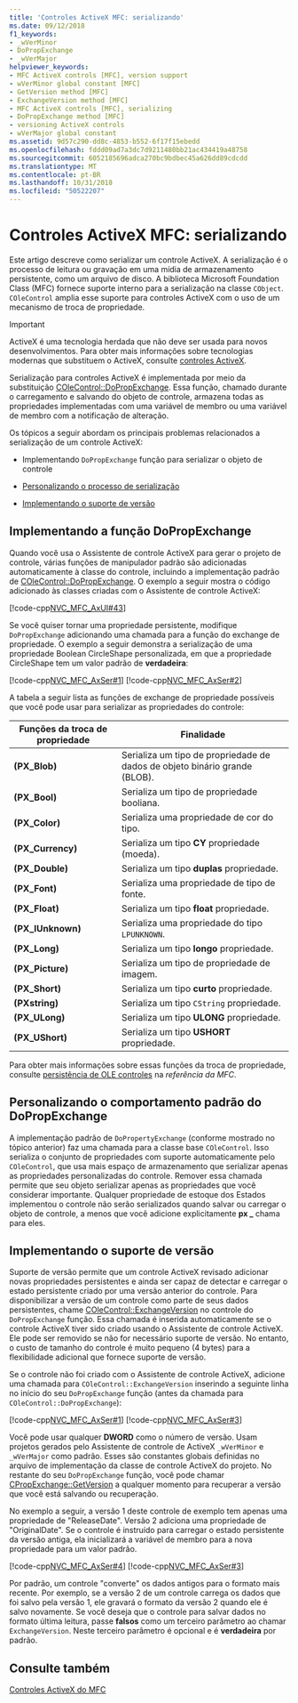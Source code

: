```yaml
---
title: 'Controles ActiveX MFC: serializando'
ms.date: 09/12/2018
f1_keywords:
- _wVerMinor
- DoPropExchange
- _wVerMajor
helpviewer_keywords:
- MFC ActiveX controls [MFC], version support
- wVerMinor global constant [MFC]
- GetVersion method [MFC]
- ExchangeVersion method [MFC]
- MFC ActiveX controls [MFC], serializing
- DoPropExchange method [MFC]
- versioning ActiveX controls
- wVerMajor global constant
ms.assetid: 9d57c290-dd8c-4853-b552-6f17f15ebedd
ms.openlocfilehash: fddd09ad7a3dc7d9211480bb21ac434419a48758
ms.sourcegitcommit: 6052185696adca270bc9bdbec45a626dd89cdcdd
ms.translationtype: MT
ms.contentlocale: pt-BR
ms.lasthandoff: 10/31/2018
ms.locfileid: "50522207"
---
```

# <a name="mfc-activex-controls-serializing"></a>Controles ActiveX MFC: serializando

Este artigo descreve como serializar um controle ActiveX. A serialização é o processo de leitura ou gravação em uma mídia de armazenamento persistente, como um arquivo de disco. A biblioteca Microsoft Foundation Class (MFC) fornece suporte interno para a serialização na classe `CObject`. `COleControl` amplia esse suporte para controles ActiveX com o uso de um mecanismo de troca de propriedade.

>[!IMPORTANT]
> ActiveX é uma tecnologia herdada que não deve ser usada para novos desenvolvimentos. Para obter mais informações sobre tecnologias modernas que substituem o ActiveX, consulte [controles ActiveX](activex-controls.md).

Serialização para controles ActiveX é implementada por meio da substituição [COleControl::DoPropExchange](../mfc/reference/colecontrol-class.md#dopropexchange). Essa função, chamado durante o carregamento e salvando do objeto de controle, armazena todas as propriedades implementadas com uma variável de membro ou uma variável de membro com a notificação de alteração.

Os tópicos a seguir abordam os principais problemas relacionados a serialização de um controle ActiveX:

- Implementando `DoPropExchange` função para serializar o objeto de controle

- [Personalizando o processo de serialização](#_core_customizing_the_default_behavior_of_dopropexchange)

- [Implementando o suporte de versão](#_core_implementing_version_support)

##  <a name="_core_implementing_the_dopropexchange_function"></a> Implementando a função DoPropExchange

Quando você usa o Assistente de controle ActiveX para gerar o projeto de controle, várias funções de manipulador padrão são adicionadas automaticamente à classe do controle, incluindo a implementação padrão de [COleControl::DoPropExchange](../mfc/reference/colecontrol-class.md#dopropexchange). O exemplo a seguir mostra o código adicionado às classes criadas com o Assistente de controle ActiveX:

[!code-cpp[NVC_MFC_AxUI#43](../mfc/codesnippet/cpp/mfc-activex-controls-serializing_1.cpp)]

Se você quiser tornar uma propriedade persistente, modifique `DoPropExchange` adicionando uma chamada para a função do exchange de propriedade. O exemplo a seguir demonstra a serialização de uma propriedade Boolean CircleShape personalizada, em que a propriedade CircleShape tem um valor padrão de **verdadeira**:

[!code-cpp[NVC_MFC_AxSer#1](../mfc/codesnippet/cpp/mfc-activex-controls-serializing_2.cpp)]
[!code-cpp[NVC_MFC_AxSer#2](../mfc/codesnippet/cpp/mfc-activex-controls-serializing_3.cpp)]

A tabela a seguir lista as funções de exchange de propriedade possíveis que você pode usar para serializar as propriedades do controle:

|Funções da troca de propriedade|Finalidade|
|---------------------------------|-------------|
|**(PX_Blob)**|Serializa um tipo de propriedade de dados de objeto binário grande (BLOB).|
|**(PX_Bool)**|Serializa um tipo de propriedade booliana.|
|**(PX_Color)**|Serializa uma propriedade de cor do tipo.|
|**(PX_Currency)**|Serializa um tipo **CY** propriedade (moeda).|
|**(PX_Double)**|Serializa um tipo **duplas** propriedade.|
|**(PX_Font)**|Serializa uma propriedade de tipo de fonte.|
|**(PX_Float)**|Serializa um tipo **float** propriedade.|
|**(PX_IUnknown)**|Serializa uma propriedade do tipo `LPUNKNOWN`.|
|**(PX_Long)**|Serializa um tipo **longo** propriedade.|
|**(PX_Picture)**|Serializa um tipo de propriedade de imagem.|
|**(PX_Short)**|Serializa um tipo **curto** propriedade.|
|**(PXstring)**|Serializa um tipo `CString` propriedade.|
|**(PX_ULong)**|Serializa um tipo **ULONG** propriedade.|
|**(PX_UShort)**|Serializa um tipo **USHORT** propriedade.|

Para obter mais informações sobre essas funções da troca de propriedade, consulte [persistência de OLE controles](../mfc/reference/persistence-of-ole-controls.md) na *referência da MFC*.

##  <a name="_core_customizing_the_default_behavior_of_dopropexchange"></a> Personalizando o comportamento padrão do DoPropExchange

A implementação padrão de `DoPropertyExchange` (conforme mostrado no tópico anterior) faz uma chamada para a classe base `COleControl`. Isso serializa o conjunto de propriedades com suporte automaticamente pelo `COleControl`, que usa mais espaço de armazenamento que serializar apenas as propriedades personalizadas do controle. Remover essa chamada permite que seu objeto serializar apenas as propriedades que você considerar importante. Qualquer propriedade de estoque dos Estados implementou o controle não serão serializados quando salvar ou carregar o objeto de controle, a menos que você adicione explicitamente **px _** chama para eles.

##  <a name="_core_implementing_version_support"></a> Implementando o suporte de versão

Suporte de versão permite que um controle ActiveX revisado adicionar novas propriedades persistentes e ainda ser capaz de detectar e carregar o estado persistente criado por uma versão anterior do controle. Para disponibilizar a versão de um controle como parte de seus dados persistentes, chame [COleControl::ExchangeVersion](../mfc/reference/colecontrol-class.md#exchangeversion) no controle do `DoPropExchange` função. Essa chamada é inserida automaticamente se o controle ActiveX tiver sido criado usando o Assistente de controle ActiveX. Ele pode ser removido se não for necessário suporte de versão. No entanto, o custo de tamanho do controle é muito pequeno (4 bytes) para a flexibilidade adicional que fornece suporte de versão.

Se o controle não foi criado com o Assistente de controle ActiveX, adicione uma chamada para `COleControl::ExchangeVersion` inserindo a seguinte linha no início do seu `DoPropExchange` função (antes da chamada para `COleControl::DoPropExchange`):

[!code-cpp[NVC_MFC_AxSer#1](../mfc/codesnippet/cpp/mfc-activex-controls-serializing_2.cpp)]
[!code-cpp[NVC_MFC_AxSer#3](../mfc/codesnippet/cpp/mfc-activex-controls-serializing_4.cpp)]

Você pode usar qualquer **DWORD** como o número de versão. Usam projetos gerados pelo Assistente de controle de ActiveX `_wVerMinor` e `_wVerMajor` como padrão. Esses são constantes globais definidas no arquivo de implementação da classe de controle ActiveX do projeto. No restante do seu `DoPropExchange` função, você pode chamar [CPropExchange::GetVersion](../mfc/reference/cpropexchange-class.md#getversion) a qualquer momento para recuperar a versão que você está salvando ou recuperação.

No exemplo a seguir, a versão 1 deste controle de exemplo tem apenas uma propriedade de "ReleaseDate". Versão 2 adiciona uma propriedade de "OriginalDate". Se o controle é instruído para carregar o estado persistente da versão antiga, ela inicializará a variável de membro para a nova propriedade para um valor padrão.

[!code-cpp[NVC_MFC_AxSer#4](../mfc/codesnippet/cpp/mfc-activex-controls-serializing_5.cpp)]
[!code-cpp[NVC_MFC_AxSer#3](../mfc/codesnippet/cpp/mfc-activex-controls-serializing_4.cpp)]

Por padrão, um controle "converte" os dados antigos para o formato mais recente. Por exemplo, se a versão 2 de um controle carrega os dados que foi salvo pela versão 1, ele gravará o formato da versão 2 quando ele é salvo novamente. Se você deseja que o controle para salvar dados no formato última leitura, passe **falsos** como um terceiro parâmetro ao chamar `ExchangeVersion`. Neste terceiro parâmetro é opcional e é **verdadeira** por padrão.

## <a name="see-also"></a>Consulte também

[Controles ActiveX do MFC](../mfc/mfc-activex-controls.md)

